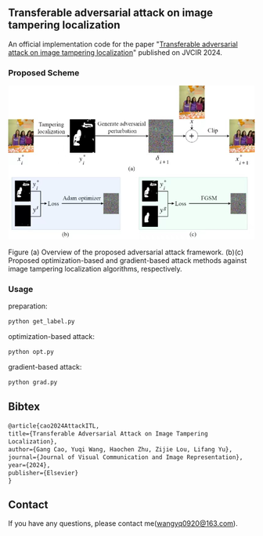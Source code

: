 ## Transferable adversarial attack on image tampering localization
An official implementation code for the paper "[Transferable adversarial attack on image tampering localization](./paper.pdf)" published on JVCIR 2024.

### Proposed Scheme
![proposed_network](./network.png)

Figure (a) Overview of the proposed adversarial attack framework. (b)(c) Proposed optimization-based and gradient-based attack methods against image tampering
localization algorithms, respectively.

### Usage
preparation:
```python
python get_label.py
```

optimization-based attack:
```python
python opt.py
```
	
gradient-based attack:
```python
python grad.py
```

## Bibtex
 ```
@article{cao2024AttackITL,
 title={Transferable Adversarial Attack on Image Tampering Localization},
 author={Gang Cao, Yuqi Wang, Haochen Zhu, Zijie Lou, Lifang Yu},
 journal={Journal of Visual Communication and Image Representation},
 year={2024},
 publisher={Elsevier}
}
 ```
## Contact
If you have any questions, please contact me(wangyq0920@163.com).
